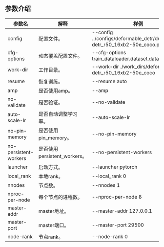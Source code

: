 ## 参数介绍

参数名 | 解释 | 样例
-----------------|-----------------|-----------------
config | 配置文件。 | --config  ../configs/deformable_detr/deformable-detr_r50_16xb2-50e_coco.py
cfg-options | 动态覆盖配置文件。 | --cfg-options train_dataloader.dataset.data_root=xxx
work-dir | 工作目录。 | --work-dir ./work_dirs/deformable-detr_r50_16xb2-50e_coco
resume | 恢复训练。 | --resume auto
amp | 是否使用amp。 | --amp
no-validate | 是否验证。 | --no-validate
auto-scale-lr | 是否自动调整学习率。 | --auto-scale-lr
no-pin-memory | 是否使用pin_memory。 | --no-pin-memory
no-persistent-workers | 是否使用persistent_workers。 | --no-persistent-workers
launcher | 启动方式。 | --launcher pytorch
local_rank | 本地rank。 | --local_rank 0
nnodes | 节点数。 | --nnodes 1
nproc-per-node | 每个节点的进程数。 | --nproc-per-node 8
master-addr | master地址。 | --master-addr 127.0.0.1
master-port | master端口。 | --master-port 29500
node-rank | 节点rank。 | --node-rank 0